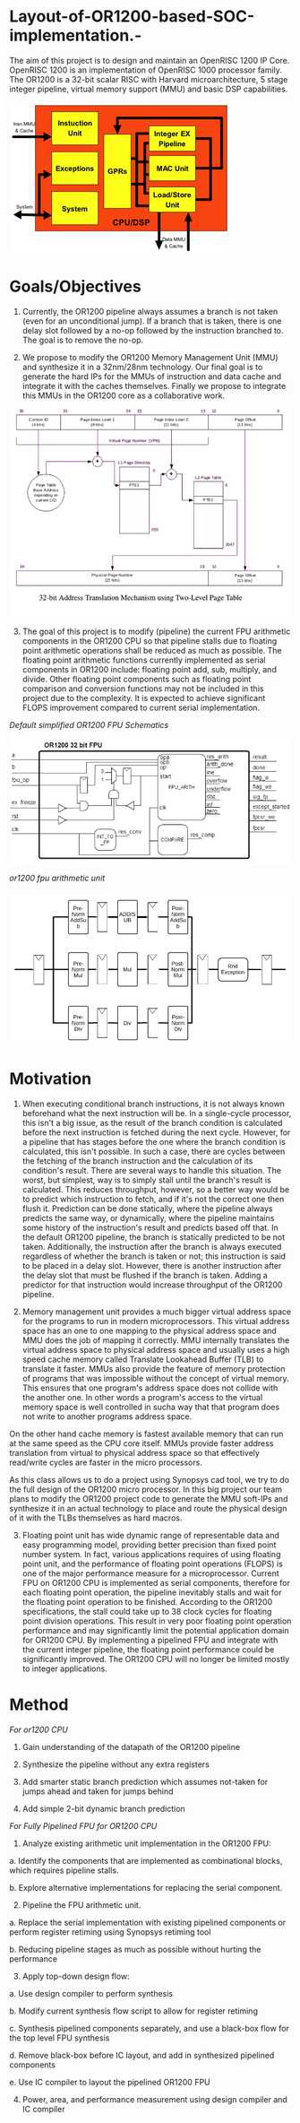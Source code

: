 # Layout-of-OR1200-based-SOC-implementation.-
The aim of this project is to design and maintain an OpenRISC 1200 IP Core. OpenRISC 1200 is an implementation of OpenRISC 1000 processor family. The OR1200 is a 32-bit scalar RISC with Harvard microarchitecture, 5 stage integer pipeline, virtual memory support (MMU) and basic DSP capabilities.

<img src= "https://github.com/abdelazeem201/Layout-of-OR1200-based-SOC-implementation.-/blob/main/PICs/OR1200_cpu.png">

# Goals/Objectives

1. Currently, the OR1200 pipeline always assumes a branch is not taken (even for an unconditional jump). If a branch that is taken, there is one delay slot followed by a no-op followed by the instruction branched to. The goal is to remove the no-op.

2. We propose to modify the OR1200 Memory Management Unit (MMU) and synthesize it in a 32nm/28nm technology. Our final goal is to generate the hard IPs for the MMUs of instruction and data cache and integrate it with the caches themselves. Finally we propose to integrate this MMUs in the OR1200 core as a collaborative work. 

<img src= "https://github.com/abdelazeem201/Layout-of-OR1200-based-SOC-implementation.-/blob/main/PICs/TLBOperationOR1200.png">

3. The goal of this project is to modify (pipeline) the current FPU arithmetic components in the OR1200 CPU so that pipeline stalls due to floating point arithmetic operations shall be reduced as much as possible. The floating point arithmetic functions currently implemented as serial components in OR1200 include: floating point add, sub, multiply, and divide. Other floating point components such as floating point comparison and conversion functions may not be included in this project due to the complexity. It is expected to achieve significant FLOPS improvement compared to current serial implementation.

*Default simplified OR1200 FPU Schematics*

<img src= "https://github.com/abdelazeem201/Layout-of-OR1200-based-SOC-implementation.-/blob/main/PICs/Default%20simplified%20OR1200%20FPU%20Schematics.jpg">

*or1200 fpu arithmetic unit*

<img src= "https://github.com/abdelazeem201/Layout-of-OR1200-based-SOC-implementation.-/blob/main/PICs/or1200%20fpu%20arithmetic%20unit.png">


# Motivation
1. When executing conditional branch instructions, it is not always known beforehand what the next instruction will be. In a single-cycle processor, this isn't a big issue, as the result of the branch condition is calculated before the next instruction is fetched during the next cycle. However, for a pipeline that has stages before the one where the branch condition is calculated, this isn't possible. In such a case, there are cycles between the fetching of the branch instruction and the calculation of its condition's result. There are several ways to handle this situation. The worst, but simplest, way is to simply stall until the branch's result is calculated. This reduces throughput, however, so a better way would be to predict which instruction to fetch, and if it's not the correct one then flush it. Prediction can be done statically, where the pipeline always predicts the same way, or dynamically, where the pipeline maintains some history of the instruction's result and predicts based off that. In the default OR1200 pipeline, the branch is statically predicted to be not taken. Additionally, the instruction after the branch is always executed regardless of whether the branch is taken or not; this instruction is said to be placed in a delay slot. However, there is another instruction after the delay slot that must be flushed if the branch is taken. Adding a predictor for that instruction would increase throughput of the OR1200 pipeline.

2. Memory management unit provides a much bigger virtual address space for the programs to run in modern microprocessors. This virtual address space has an one to one mapping to the physical address space and MMU does the job of mapping it correctly. MMU internally translates the virtual address space to physical address space and usually uses a high speed cache memory called Translate Lookahead Buffer (TLB) to translate it faster. MMUs also provide the feature of memory protection of programs that was impossible without the concept of virtual memory. This ensures that one program's address space does not collide with the another one. In other words a program's access to the virtual memory space is well controlled in sucha way that that program does not write to another programs address space.

On the other hand cache memory is fastest available memory that can run at the same speed as the CPU core itself. MMUs provide faster address translation from virtual to physical address space so that effectively read/write cycles are faster in the micro processors.

As this class allows us to do a project using Synopsys cad tool, we try to do the full design of the OR1200 micro processor. In this big project our team plans to modify the OR1200 project code to generate the MMU soft-IPs and synthesize it in an actual technology to place and route the physical design of it with the TLBs themselves as hard macros.

3. Floating point unit has wide dynamic range of representable data and easy programming model, providing better precision than fixed point number system. In fact, various applications requires of using floating point unit, and the performance of floating point operations (FLOPS) is one of the major performance measure for a microprocessor. Current FPU on OR1200 CPU is implemented as serial components, therefore for each floating point operation, the pipeline inevitably stalls and wait for the floating point operation to be finished. According to the OR1200 specifications, the stall could take up to 38 clock cycles for floating point division operations. This result in very poor floating point operation performance and may significantly limit the potential application domain for OR1200 CPU. By implementing a pipelined FPU and integrate with the current integer pipeline, the floating point performance could be significantly improved. The OR1200 CPU will no longer be limited mostly to integer applications.


# Method
*For or1200 CPU*
1. Gain understanding of the datapath of the OR1200 pipeline

2. Synthesize the pipeline without any extra registers

3. Add smarter static branch prediction which assumes not-taken for jumps ahead and taken for jumps behind

4. Add simple 2-bit dynamic branch prediction

*For Fully Pipelined FPU for OR1200 CPU*

1. Analyze existing arithmetic unit implementation in the OR1200 FPU: 
 
 a. Identify the components that are implemented as combinational blocks, which requires pipeline stalls. 
 
 b. Explore alternative implementations for replacing the serial component.

2. Pipeline the FPU arithmetic unit. 
 
 a. Replace the serial implementation with existing pipelined components or perform register retiming using Synopsys retiming tool
 
 b. Reducing pipeline stages as much as possible without hurting the performance 

3. Apply top-down design flow:
  
  a. Use design compiler to perform synthesis 
  
  b. Modify current synthesis flow script to allow for register retiming 
  
  c. Synthesis pipelined components separately, and use a black-box flow for the top level FPU synthesis
  
  d. Remove black-box before IC layout, and add in synthesized pipelined components 
  
  e. Use IC compiler to layout the pipelined OR1200 FPU

4. Power, area, and performance measurement using design compiler and IC compiler 
